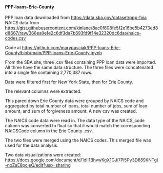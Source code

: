 #### PPP-loans-Erie-County

PPP loan data downloaded from https://data.sba.gov/dataset/ppp-foia
NAICS data from https://gist.githubusercontent.com/kinlane/8ac0f808fe5f2e16be5b4273ed8d8667/raw/368ea0e1e2c6df3da7b693fd9f14e32320dc6daa/naics-codes.csv

Code at https://github.com/marypasciak/PPP-loans-Erie-County/blob/main/PPP-loans-Erie-County.ipynb

From the SBA site, three .csv files containing PPP loan data were imported. All three have the same data structure. The three files were concatenated into a single file containing 2,770,387 rows.

Data were filtered first for New York State, then for Erie County.

The relevant columns were extracted.

This pared down Erie County data were grouped by NAICS code and aggregated by total number of loans, total number of jobs, sum of loan amount, and sum of forgiveness amount. A new csv was created.

The NAICS code data were read in. The data type of the NAICS_code column was converted to float so that it would match the corresponding NAICSCode column in the Erie County .csv.

The two files were merged using the NAICS codes. This merged file was used for the data analysis.

Two data visualizations were created: https://docs.google.com/document/d/1dlI1BhvwKgX1GJi7Pi5Py3D889XNTgI-noZaE8pcjeQ/edit?usp=sharing
